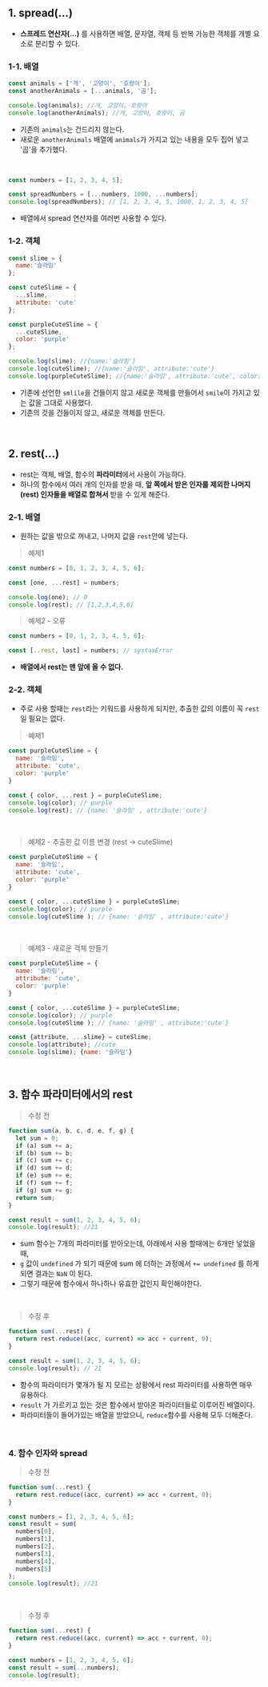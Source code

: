 ## 1. spread(...)
- **스프레드 연산자(...)** 를 사용하면 배열, 문자열, 객체 등 반복 가능한 객체를 개별 요소로 분리할 수 있다. 

### 1-1. 배열
```javascript
const animals = ['개', '고양이', '호랑이'];
const anotherAnimals = [...animals, '곰'];

console.log(animals); //개, 고양이, 호랑이
console.log(anotherAnimals); //개, 고양이, 호랑이, 곰

```
- 기존의 ```animals```는 건드리지 않는다. 
- 새로운 ```anotherAnimals``` 배열에 ```animals```가 가지고 있는 내용을 모두 집어 넣고 '곰'을 추가했다. 

<br>

```javascript
const numbers = [1, 2, 3, 4, 5];

const spreadNumbers = [...numbers, 1000, ...numbers];
console.log(spreadNumbers); // [1, 2, 3, 4, 5, 1000, 1, 2, 3, 4, 5]

```
- 배열에서 spread 연산자를 여러번 사용할 수 있다.


### 1-2. 객체
```javascript
const slime = {
  name:'슬라임'
};

const cuteSlime = {
  ...slime,
  attribute: 'cute'
};

const purpleCuteSlime = {
  ...cuteSlime,
  color: 'purple'
};

console.log(slime); //{name:'슬라임'}
console.log(cuteSlime); //{name:'슬라임', attribute:'cute'}
console.log(purpleCuteSlime); //{name:'슬라임', attribute:'cute', color:'purple'}

``` 
- 기존에 선언한 ```smlile```을 건들이지 않고 새로운 객체를 만들어서 ```smile```이 가지고 있는 값을 그대로 사용했다.
- 기존의 것을 건들이지 않고, 새로운 객체를 만든다. 

<br>

## 2. rest(...)
- rest는 객체, 배열, 함수의 **파라미터**에서 사용이 가능하다.
- 하나의 함수에서 여러 개의 인자를 받을 때, **앞 쪽에서 받은 인자를 제외한 나머지(rest) 인자들을 배열로 합쳐서** 받을 수 있게 해준다.

### 2-1. 배열
- 원하는 값을 밖으로 꺼내고, 나머지 값을 ```rest```안에 넣는다.

> 예제1
```javascript
const numbers = [0, 1, 2, 3, 4, 5, 6];

const [one, ...rest] = numbers;

console.log(one); // 0
console.log(rest); // [1,2,3,4,5,6]


```

> 예제2 - 오류 
```javascript
const numbers = [0, 1, 2, 3, 4, 5, 6];

const [..rest, last] = numbers; // systaxError

```
- **배열에서 rest는 맨 앞에 올 수 없다.** 


### 2-2. 객체
- 주로 사용 할때는 ```rest```라는 키워드를 사용하게 되지만, 추출한 값의 이름이 꼭 ```rest```일 필요는 없다. 

> 예제1
```javascript
const purpleCuteSlime = {
  name: '슬라임',
  attribute: 'cute',
  color: 'purple'
}

const { color, ...rest } = purpleCuteSlime;
console.log(color); // purple
console.log(rest); // {name: '슬라임' , attribute:'cute'}

```
<br>

> 예제2 - 추출한 값 이름 변경 (rest -> cuteSlime) 
```javascript
const purpleCuteSlime = {
  name: '슬라임',
  attribute: 'cute',
  color: 'purple'
}

const { color, ...cuteSlime } = purpleCuteSlime;
console.log(color); // purple
console.log(cuteSlime ); // {name: '슬라임' , attribute:'cute'}

```
<br> 

> 예제3 - 새로운 객체 만들기 
```javascript
const purpleCuteSlime = {
  name: '슬라임',
  attribute: 'cute',
  color: 'purple'
}

const { color, ...cuteSlime } = purpleCuteSlime;
console.log(color); // purple
console.log(cuteSlime ); // {name: '슬라임' , attribute:'cute'}

const {attribute, ...slime} = cuteSlime;
console.log(attribute); //cute
console.log(slime); {name: '슬라임'}

```
<br>

## 3. 함수 파라미터에서의 rest
> 수정 전
```javascript
function sum(a, b, c, d, e, f, g) {
  let sum = 0;
  if (a) sum += a;
  if (b) sum += b;
  if (c) sum += c;
  if (d) sum += d;
  if (e) sum += e;
  if (f) sum += f;
  if (g) sum += g;
  return sum;
}

const result = sum(1, 2, 3, 4, 5, 6);
console.log(result); //21

```
- sum 함수는 7개의 파라미터를 받아오는데, 아래에서 사용 할때에는 6개만 넣었을 때, 
- ```g``` 값이 ```undefined``` 가 되기 때문에 sum 에 더하는 과정에서 ```+= undefined``` 를 하게 되면 결과는 ```NaN``` 이 된다. 
- 그렇기 때문에 함수에서 하나하나 유효한 값인지 확인해야한다.

<br>

> 수정 후 
```javascript
function sum(...rest) {
  return rest.reduce((acc, current) => acc + current, 0);
}

const result = sum(1, 2, 3, 4, 5, 6);
console.log(result); // 21

```
- 함수의 파라미터가 몇개가 될 지 모르는 상황에서 rest 파라미터를 사용하면 매우 유용하다. 
- ```result``` 가 가르키고 있는 것은 함수에서 받아온 파라미터들로 이루어진 배열이다.
- 파라미터들이 들어가있는 배열을 받았으니, ```reduce```함수를 사용해 모두 더해준다. 

<br> 

### 4. 함수 인자와 spread
> 수정 전 
```javascript
function sum(...rest) {
  return rest.reduce((acc, current) => acc + current, 0);
}

const numbers = [1, 2, 3, 4, 5, 6];
const result = sum(
  numbers[0],
  numbers[1],
  numbers[2],
  numbers[3],
  numbers[4],
  numbers[5]
);
console.log(result); //21

```

<br>

> 수정 후 
```javascript
function sum(...rest) {
  return rest.reduce((acc, current) => acc + current, 0);
}

const numbers = [1, 2, 3, 4, 5, 6];
const result = sum(...numbers);
console.log(result);

```






